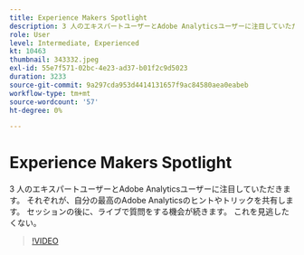 ```yaml
---
title: Experience Makers Spotlight
description: 3 人のエキスパートユーザーとAdobe Analyticsユーザーに注目していただきます。
role: User
level: Intermediate, Experienced
kt: 10463
thumbnail: 343332.jpeg
exl-id: 55e7f571-02bc-4e23-ad37-b01f2c9d5023
duration: 3233
source-git-commit: 9a297cda953d4414131657f9ac84580aea0eabeb
workflow-type: tm+mt
source-wordcount: '57'
ht-degree: 0%

---
```


# Experience Makers Spotlight

3 人のエキスパートユーザーとAdobe Analyticsユーザーに注目していただきます。 それぞれが、自分の最高のAdobe Analyticsのヒントやトリックを共有します。 セッションの後に、ライブで質問をする機会が続きます。 これを見逃したくない。

>[!VIDEO](https://video.tv.adobe.com/v/343332/?quality=12&learn=on)
